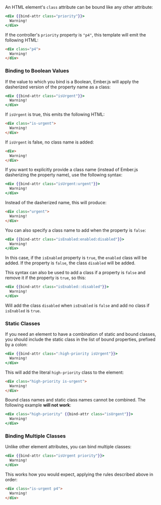 An HTML element's `class` attribute can be bound like any other
attribute:

```handlebars
<div {{bind-attr class="priority"}}>
  Warning!
</div>
```

If the controller's `priority` property is `"p4"`, this template will emit the following HTML:

```html
<div class="p4">
  Warning!
</div>
```

### Binding to Boolean Values

If the value to which you bind is a Boolean, Ember.js will apply the
dasherized version of the property name as a class:

```handlebars
<div {{bind-attr class="isUrgent"}}>
  Warning!
</div>
```

If `isUrgent` is true, this emits the following HTML:

```html
<div class="is-urgent">
  Warning!
</div>
```

If `isUrgent` is false, no class name is added:

```html
<div>
  Warning!
</div>
```

If you want to explicitly provide a class name (instead of Ember.js
dasherizing the property name), use the following syntax:

```handlebars
<div {{bind-attr class="isUrgent:urgent"}}>
  Warning!
</div>
```

Instead of the dasherized name, this will produce:

```html
<div class="urgent">
  Warning!
</div>
```

You can also specify a class name to add when the property is `false`:

```handlebars
<div {{bind-attr class="isEnabled:enabled:disabled"}}>
  Warning!
</div>
```

In this case, if the `isEnabled` property is `true`, the `enabled`
class will be added. If the property is `false`, the class `disabled`
will be added.

This syntax can also be used to add a class if a property is `false`
and remove it if the property is `true`, so this:

```handlebars
<div {{bind-attr class="isEnabled::disabled"}}>
  Warning!
</div>
```

Will add the class `disabled` when `isEnabled` is `false` and add no
class if `isEnabled` is `true`.

### Static Classes

If you need an element to have a combination of static and bound
classes, you should include the static class in the list of bound
properties, prefixed by a colon:

```handlebars
<div {{bind-attr class=":high-priority isUrgent"}}>
  Warning!
</div>
```

This will add the literal `high-priority` class to the element:

```html
<div class="high-priority is-urgent">
  Warning!
</div>
```

Bound class names and static class names cannot be combined. The
following example **will not work**:

```handlebars
<div class="high-priority" {{bind-attr class="isUrgent"}}>
  Warning!
</div>
```

### Binding Multiple Classes

Unlike other element attributes, you can bind multiple classes:

```handlebars
<div {{bind-attr class="isUrgent priority"}}>
  Warning!
</div>
```

This works how you would expect, applying the rules described above in
order:

```html
<div class="is-urgent p4">
  Warning!
</div>
```
